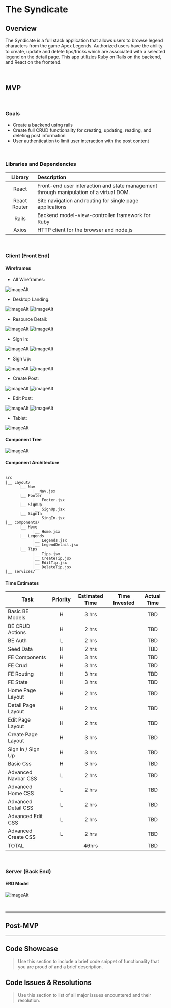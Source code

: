 # The Syndicate

## Overview

The Syndicate is a full stack application that allows users to browse legend characters from the game Apex Legends. Authorized users have the ability to create, update and delete tips/tricks which are associated with a selected legend on the detail page. This app utilizies Ruby on Rails on the backend, and React on the frontend.

<br>

## MVP

<br>

### Goals

- Create a backend using rails
- Create full CRUD functionality for creating, updating, reading, and deleting post information
- User authentication to limit user interaction with the post content

<br>

### Libraries and Dependencies

|     Library      | Description                                |
| :--------------: | :----------------------------------------- |
|      React       | Front-end user interaction and state management through manipulation of a virtual DOM.|
|   React Router   | Site navigation and routing for single page applications |
|      Rails       | Backend model-view-controller framework for Ruby|
|      Axios       | HTTP client for the browser and node.js |

<br>

### Client (Front End)

#### Wireframes

- All Wireframes:

![imageAlt](https://i.imgur.com/4RJpbWV.png)

- Desktop Landing:

![imageAlt](https://i.imgur.com/TI8K1NO.png)
![imageAlt](https://i.imgur.com/GfApRWS.png)

- Resource Detail:

![imageAlt](https://i.imgur.com/8Gnm6Dx.png)
![imageAlt](https://i.imgur.com/q1tH50b.png)

- Sign In:

![imageAlt](https://i.imgur.com/JsY93bk.png)
![imageAlt](https://i.imgur.com/9QTUjn6.png)

- Sign Up:

![imageAlt](https://i.imgur.com/Ey0NGI4.png)
![imageAlt](https://i.imgur.com/mr3CY1U.png)


- Create Post:

![imageAlt](https://i.imgur.com/G7RE0eL.png)
![imageAlt](https://i.imgur.com/UUTqQ1I.png)

- Edit Post:

![imageAlt](https://i.imgur.com/Gi3Mk3J.png)
![imageAlt](https://i.imgur.com/DIIgzAH.png)

- Tablet:

![imageAlt](https://i.imgur.com/CI0FFoF.png)

#### Component Tree

![imageAlt](https://i.imgur.com/61uGI0H.png)


#### Component Architecture

``` structure

src
|__ Layout/
      |__ Nav
            |__Nav.jsx
      |__ Footer
            |__ Footer.jsx
      |__ SignUp
            |__ SignUp.jsx
      |__ SignIn
            |__ SingIn.jsx
|__ components/
      |__ Home
            |__ Home.jsx
      |__ Legends
            |__ Legends.jsx
            |__ LegendDetail.jsx
      |__ Tips
            |__ Tips.jsx
            |__ CreateTip.jsx
            |__ EditTip.jsx
            |__ DeleteTip.jsx
|__ services/

```

#### Time Estimates

| Task                | Priority | Estimated Time | Time Invested | Actual Time |
| ------------------- | :------: | :------------: | :-----------: | :---------: |
| Basic BE Models     |    H     |     3 hrs      |               |     TBD     |
| BE CRUD Actions     |    H     |     2 hrs      |               |     TBD     |
| BE Auth             |    L     |     2 hrs      |               |     TBD     |
| Seed Data           |    H     |     2 hrs      |               |     TBD     |
| FE Components       |    H     |     3 hrs      |               |     TBD     |
| FE Crud             |    H     |     3 hrs      |               |     TBD     |
| FE Routing          |    H     |     3 hrs      |               |     TBD     |
| FE State            |    H     |     3 hrs      |               |     TBD     |
| Home Page Layout    |    H     |     2 hrs      |               |     TBD     |
| Detail Page Layout  |    H     |     2 hrs      |               |     TBD     |
| Edit Page Layout    |    H     |     2 hrs      |               |     TBD     |
| Create Page Layout  |    H     |     3 hrs      |               |     TBD     |
| Sign In / Sign Up   |    H     |     3 hrs      |               |     TBD     |
| Basic Css           |    H     |     3 hrs      |               |     TBD     |
| Advanced Navbar CSS |    L     |     2 hrs      |               |     TBD     |
| Advanced Home CSS   |    L     |     2 hrs      |               |     TBD     |
| Advanced Detail CSS |    L     |     2 hrs      |               |     TBD     |
| Advanced Edit CSS   |    L     |     2 hrs      |               |     TBD     |
| Advanced Create CSS |    L     |     2 hrs      |               |     TBD     |
| TOTAL               |          |     46hrs      |               |     TBD     |


<br>

### Server (Back End)

#### ERD Model

![imageAlt](https://i.imgur.com/pZic3Pc.png)

<br>

***

## Post-MVP


***

## Code Showcase

> Use this section to include a brief code snippet of functionality that you are proud of and a brief description.

## Code Issues & Resolutions

> Use this section to list of all major issues encountered and their resolution.
